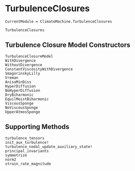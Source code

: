 # TurbulenceClosures

```@meta
CurrentModule = ClimateMachine.TurbulenceClosures
```

```@docs
TurbulenceClosures
```

## Turbulence Closure Model Constructors

```@docs
TurbulenceClosureModel
WithDivergence
WithoutDivergence
ConstantViscosityWithDivergence
SmagorinskyLilly
Vreman
AnisoMinDiss
HyperDiffusion
NoHyperDiffusion
DryBiharmonic
EquilMoistBiharmonic
ViscousSponge
NoViscousSponge
UpperAtmosSponge
```

## Supporting Methods

```@docs
turbulence_tensors
init_aux_turbulence!
turbulence_nodal_update_auxiliary_state!
principal_invariants
symmetrize
norm2
strain_rate_magnitude
```
